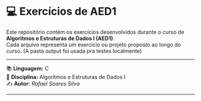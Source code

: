 # 💻 Exercícios de AED1

Este repositório contém os exercícios desenvolvidos durante o curso de **Algoritmos e Estruturas de Dados I (AED1)**.  
Cada arquivo representa um exercício ou projeto proposto ao longo do curso. (A pasta output foi usada pra testes localmente)

---

📚 **Linguagem:** C  
🏫 **Disciplina:** Algoritmos e Estruturas de Dados I  
✍️ **Autor:** *Rafael Soares Silva*

---

